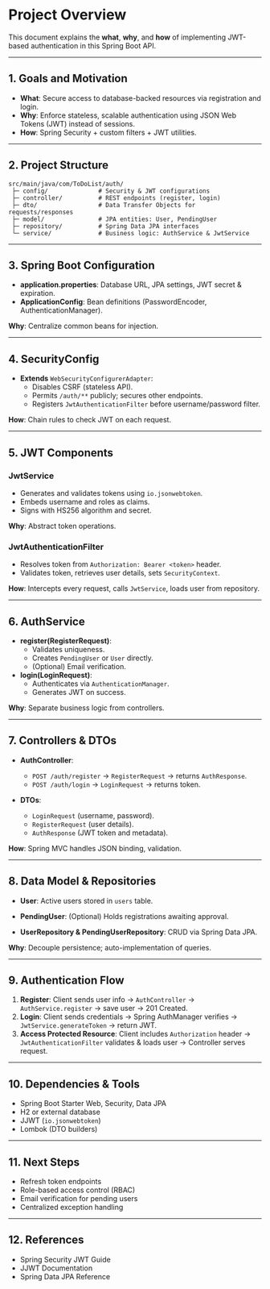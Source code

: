# Project Overview

This document explains the **what**, **why**, and **how** of implementing JWT-based authentication in this Spring Boot API.

---

## 1. Goals and Motivation

- **What**: Secure access to database-backed resources via registration and login.
- **Why**: Enforce stateless, scalable authentication using JSON Web Tokens (JWT) instead of sessions.
- **How**: Spring Security + custom filters + JWT utilities.

---

## 2. Project Structure

```
src/main/java/com/ToDoList/auth/
 ├─ config/              # Security & JWT configurations
 ├─ controller/          # REST endpoints (register, login)
 ├─ dto/                 # Data Transfer Objects for requests/responses
 ├─ model/               # JPA entities: User, PendingUser
 ├─ repository/          # Spring Data JPA interfaces
 └─ service/             # Business logic: AuthService & JwtService
``` 

---

## 3. Spring Boot Configuration

- **application.properties**: Database URL, JPA settings, JWT secret & expiration.
- **ApplicationConfig**: Bean definitions (PasswordEncoder, AuthenticationManager).

**Why**: Centralize common beans for injection.

---

## 4. SecurityConfig

- **Extends** `WebSecurityConfigurerAdapter`:
  - Disables CSRF (stateless API).
  - Permits `/auth/**` publicly; secures other endpoints.
  - Registers `JwtAuthenticationFilter` before username/password filter.

**How**: Chain rules to check JWT on each request.

---

## 5. JWT Components

### JwtService

- Generates and validates tokens using `io.jsonwebtoken`.
- Embeds username and roles as claims.
- Signs with HS256 algorithm and secret.

**Why**: Abstract token operations.

### JwtAuthenticationFilter

- Resolves token from `Authorization: Bearer <token>` header.
- Validates token, retrieves user details, sets `SecurityContext`.

**How**: Intercepts every request, calls `JwtService`, loads user from repository.

---

## 6. AuthService

- **register(RegisterRequest)**:
  - Validates uniqueness.
  - Creates `PendingUser` or `User` directly.
  - (Optional) Email verification.
- **login(LoginRequest)**:
  - Authenticates via `AuthenticationManager`.
  - Generates JWT on success.

**Why**: Separate business logic from controllers.

---

## 7. Controllers & DTOs

- **AuthController**:
  - `POST /auth/register` → `RegisterRequest` → returns `AuthResponse`.
  - `POST /auth/login` → `LoginRequest` → returns token.

- **DTOs**:
  - `LoginRequest` (username, password).
  - `RegisterRequest` (user details).
  - `AuthResponse` (JWT token and metadata).

**How**: Spring MVC handles JSON binding, validation.

---

## 8. Data Model & Repositories

- **User**: Active users stored in `users` table.
- **PendingUser**: (Optional) Holds registrations awaiting approval.

- **UserRepository & PendingUserRepository**: CRUD via Spring Data JPA.

**Why**: Decouple persistence; auto-implementation of queries.

---

## 9. Authentication Flow

1. **Register**: Client sends user info → `AuthController` → `AuthService.register` → save user → 201 Created.
2. **Login**: Client sends credentials → Spring AuthManager verifies → `JwtService.generateToken` → return JWT.
3. **Access Protected Resource**: Client includes `Authorization` header → `JwtAuthenticationFilter` validates & loads user → Controller serves request.

---

## 10. Dependencies & Tools

- Spring Boot Starter Web, Security, Data JPA
- H2 or external database
- JJWT (`io.jsonwebtoken`)
- Lombok (DTO builders)

---

## 11. Next Steps

- Refresh token endpoints
- Role-based access control (RBAC)
- Email verification for pending users
- Centralized exception handling

---

## 12. References

- Spring Security JWT Guide
- JJWT Documentation
- Spring Data JPA Reference